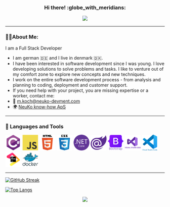 <div id="header" align="center">
 <h3>
  Hi there! 
  <span>:globe_with_meridians:</span> 
 </h3>
 <img src="https://i.giphy.com/media/v1.Y2lkPTc5MGI3NjExZmJuMGhiamszZTN1MjZsdjB5MHY1a2J2YWx6ZDV6Mng3dmJyeDNjMCZlcD12MV9pbnRlcm5hbF9naWZfYnlfaWQmY3Q9cw/dtra4r7NXUlI5XRfOR/giphy.gif"
  width="300px">
</div>

---
### :man_technologist:About Me:
I am a Full Stack Developer
- I am german :de: and I live in denmark :denmark:.
- I have been interested in software development since I was young. I love developing solutions to solve problems and tasks. I like to venture out of my comfort zone to explore new concepts and new techniques.
- I work on the entire software development process - from analysis and planning to coding, deployment and customer support.
- If you need help with your project, you are missing expertise or a worker, contact me:
- :email: m.koch@neuko-devment.com
- 🌍 [NeuKo know-how ApS](https://neuko-know-how.com)
---
### :toolbox: Languages and Tools
<div id="skills">
  <img src="images/csharp.svg" width="50px">
  <img src="images/javascript.svg" width="50px">
  <img src="images/html.svg" width="50px">
  <img src="images/css3.svg" width="50px">
  <img src="images/dotnet.svg" width="50px">
  <img src="images/blazor.svg" width="50px">
  <img src="images/bootstrap.svg" width="50px">
  <img src="images/visualstudio.svg" width="50px">
  <img src="images/vscode.svg" width="50px">
  <img src="images/jetbrains.svg" width="50px">
  <img src="images/docker.svg" width="50px">
</div>

---

[![GitHub Streak](https://streak-stats.demolab.com?user=MK-NEUKO&theme=highcontrast&date_format=j%20M%5B%20Y%5D)](https://git.io/streak-stats)

[![Top Langs](https://github-readme-stats.vercel.app/api/top-langs/?username=MK-NEUKO&layout=compact&theme=chartreuse-dark)](https://github.com/anuraghazra/github-readme-stats)

<div id="badges" align="center">
 <img src="https://komarev.com/ghpvc/?username=MK-NEUKO&base=482">
</div>
